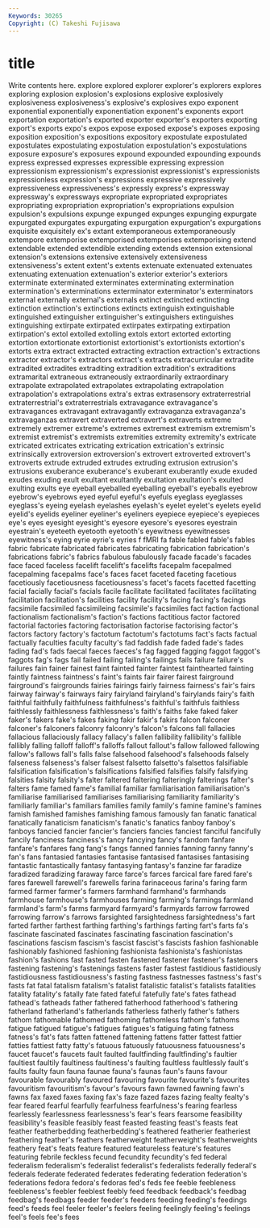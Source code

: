 ```yaml
---
Keywords: 30265 
Copyright: (C) Takeshi Fujisawa
---
```


# title

Write contents here.
explore explored explorer explorer's explorers
explores exploring explosion explosion's explosions explosive explosively explosiveness explosiveness's explosive's
explosives expo exponent exponential exponentially exponentiation exponent's exponents export exportation
exportation's exported exporter exporter's exporters exporting export's exports expo's expos
expose exposed expose's exposes exposing exposition exposition's expositions expository expostulate
expostulated expostulates expostulating expostulation expostulation's expostulations exposure exposure's exposures expound
expounded expounding expounds express expressed expresses expressible expressing expression expressionism
expressionism's expressionist expressionist's expressionists expressionless expression's expressions expressive expressively expressiveness
expressiveness's expressly express's expressway expressway's expressways expropriate expropriated expropriates expropriating
expropriation expropriation's expropriations expulsion expulsion's expulsions expunge expunged expunges expunging
expurgate expurgated expurgates expurgating expurgation expurgation's expurgations exquisite exquisitely ex's
extant extemporaneous extemporaneously extempore extemporise extemporised extemporises extemporising extend extendable
extended extendible extending extends extension extensional extension's extensions extensive extensively
extensiveness extensiveness's extent extent's extents extenuate extenuated extenuates extenuating extenuation
extenuation's exterior exterior's exteriors exterminate exterminated exterminates exterminating extermination extermination's
exterminations exterminator exterminator's exterminators external externally external's externals extinct extincted
extincting extinction extinction's extinctions extincts extinguish extinguishable extinguished extinguisher extinguisher's
extinguishers extinguishes extinguishing extirpate extirpated extirpates extirpating extirpation extirpation's extol
extolled extolling extols extort extorted extorting extortion extortionate extortionist extortionist's
extortionists extortion's extorts extra extract extracted extracting extraction extraction's extractions
extractor extractor's extractors extract's extracts extracurricular extradite extradited extradites extraditing
extradition extradition's extraditions extramarital extraneous extraneously extraordinarily extraordinary extrapolate extrapolated
extrapolates extrapolating extrapolation extrapolation's extrapolations extra's extras extrasensory extraterrestrial extraterrestrial's
extraterrestrials extravagance extravagance's extravagances extravagant extravagantly extravaganza extravaganza's extravaganzas extravert
extraverted extravert's extraverts extreme extremely extremer extreme's extremes extremest extremism
extremism's extremist extremist's extremists extremities extremity extremity's extricate extricated extricates
extricating extrication extrication's extrinsic extrinsically extroversion extroversion's extrovert extroverted extrovert's
extroverts extrude extruded extrudes extruding extrusion extrusion's extrusions exuberance exuberance's
exuberant exuberantly exude exuded exudes exuding exult exultant exultantly exultation
exultation's exulted exulting exults eye eyeball eyeballed eyeballing eyeball's eyeballs
eyebrow eyebrow's eyebrows eyed eyeful eyeful's eyefuls eyeglass eyeglasses eyeglass's
eyeing eyelash eyelashes eyelash's eyelet eyelet's eyelets eyelid eyelid's eyelids
eyeliner eyeliner's eyeliners eyepiece eyepiece's eyepieces eye's eyes eyesight eyesight's
eyesore eyesore's eyesores eyestrain eyestrain's eyeteeth eyetooth eyetooth's eyewitness eyewitnesses
eyewitness's eying eyrie eyrie's eyries f fMRI fa fable fabled
fable's fables fabric fabricate fabricated fabricates fabricating fabrication fabrication's fabrications
fabric's fabrics fabulous fabulously facade facade's facades face faced faceless
facelift facelift's facelifts facepalm facepalmed facepalming facepalms face's faces facet
faceted faceting facetious facetiously facetiousness facetiousness's facet's facets facetted facetting
facial facially facial's facials facile facilitate facilitated facilitates facilitating facilitation
facilitation's facilities facility facility's facing facing's facings facsimile facsimiled facsimileing
facsimile's facsimiles fact faction factional factionalism factionalism's faction's factions factitious
factor factored factorial factories factoring factorisation factorise factorising factor's factors
factory factory's factotum factotum's factotums fact's facts factual factually faculties
faculty faculty's fad faddish fade faded fade's fades fading fad's
fads faecal faeces faeces's fag fagged fagging faggot faggot's faggots
fag's fags fail failed failing failing's failings fails failure failure's
failures fain fainer fainest faint fainted fainter faintest fainthearted fainting
faintly faintness faintness's faint's faints fair fairer fairest fairground fairground's
fairgrounds fairies fairings fairly fairness fairness's fair's fairs fairway fairway's
fairways fairy fairyland fairyland's fairylands fairy's faith faithful faithfully faithfulness
faithfulness's faithful's faithfuls faithless faithlessly faithlessness faithlessness's faith's faiths fake
faked faker faker's fakers fake's fakes faking fakir fakir's fakirs
falcon falconer falconer's falconers falconry falconry's falcon's falcons fall fallacies
fallacious fallaciously fallacy fallacy's fallen fallibility fallibility's fallible fallibly falling
falloff falloff's falloffs fallout fallout's fallow fallowed fallowing fallow's fallows
fall's falls false falsehood falsehood's falsehoods falsely falseness falseness's falser
falsest falsetto falsetto's falsettos falsifiable falsification falsification's falsifications falsified falsifies
falsify falsifying falsities falsity falsity's falter faltered faltering falteringly falterings
falter's falters fame famed fame's familial familiar familiarisation familiarisation's familiarise
familiarised familiarises familiarising familiarity familiarity's familiarly familiar's familiars families family
family's famine famine's famines famish famished famishes famishing famous famously
fan fanatic fanatical fanatically fanaticism fanaticism's fanatic's fanatics fanboy fanboy's
fanboys fancied fancier fancier's fanciers fancies fanciest fanciful fancifully fancily
fanciness fanciness's fancy fancying fancy's fandom fanfare fanfare's fanfares fang
fang's fangs fanned fannies fanning fanny fanny's fan's fans fantasied
fantasies fantasise fantasised fantasises fantasising fantastic fantastically fantasy fantasying fantasy's
fanzine far faradize faradized faradizing faraway farce farce's farces farcical
fare fared fare's fares farewell farewell's farewells farina farinaceous farina's
faring farm farmed farmer farmer's farmers farmhand farmhand's farmhands farmhouse
farmhouse's farmhouses farming farming's farmings farmland farmland's farm's farms farmyard
farmyard's farmyards farrow farrowed farrowing farrow's farrows farsighted farsightedness farsightedness's
fart farted farther farthest farthing farthing's farthings farting fart's farts
fa's fascinate fascinated fascinates fascinating fascination fascination's fascinations fascism fascism's
fascist fascist's fascists fashion fashionable fashionably fashioned fashioning fashionista fashionista's
fashionistas fashion's fashions fast fasted fasten fastened fastener fastener's fasteners
fastening fastening's fastenings fastens faster fastest fastidious fastidiously fastidiousness fastidiousness's
fasting fastness fastnesses fastness's fast's fasts fat fatal fatalism fatalism's
fatalist fatalistic fatalist's fatalists fatalities fatality fatality's fatally fate fated
fateful fatefully fate's fates fathead fathead's fatheads father fathered fatherhood
fatherhood's fathering fatherland fatherland's fatherlands fatherless fatherly father's fathers fathom
fathomable fathomed fathoming fathomless fathom's fathoms fatigue fatigued fatigue's fatigues
fatigues's fatiguing fating fatness fatness's fat's fats fatten fattened fattening
fattens fatter fattest fattier fatties fattiest fatty fatty's fatuous fatuously
fatuousness fatuousness's faucet faucet's faucets fault faulted faultfinding faultfinding's faultier
faultiest faultily faultiness faultiness's faulting faultless faultlessly fault's faults faulty
faun fauna faunae fauna's faunas faun's fauns favour favourable favourably
favoured favouring favourite favourite's favourites favouritism favouritism's favour's favours fawn
fawned fawning fawn's fawns fax faxed faxes faxing fax's faze
fazed fazes fazing fealty fealty's fear feared fearful fearfully fearfulness
fearfulness's fearing fearless fearlessly fearlessness fearlessness's fear's fears fearsome feasibility
feasibility's feasible feasibly feast feasted feasting feast's feasts feat feather
featherbedding featherbedding's feathered featherier featheriest feathering feather's feathers featherweight featherweight's
featherweights feathery feat's feats feature featured featureless feature's features featuring
febrile feckless fecund fecundity fecundity's fed federal federalism federalism's federalist
federalist's federalists federally federal's federals federate federated federates federating federation
federation's federations fedora fedora's fedoras fed's feds fee feeble feebleness
feebleness's feebler feeblest feebly feed feedback feedback's feedbag feedbag's feedbags
feeder feeder's feeders feeding feeding's feedings feed's feeds feel feeler
feeler's feelers feeling feelingly feeling's feelings feel's feels fee's fees
